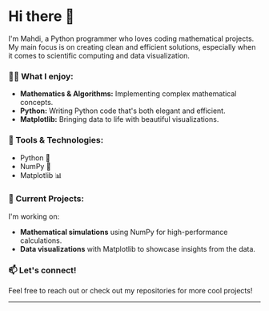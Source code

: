 # Hi there 👋

I'm Mahdi, a Python programmer who loves coding mathematical projects. My main focus is on creating clean and efficient solutions, especially when it comes to scientific computing and data visualization.

### 🧑‍💻 What I enjoy:
- **Mathematics & Algorithms:** Implementing complex mathematical concepts.
- **Python:** Writing Python code that's both elegant and efficient.
- **Matplotlib:** Bringing data to life with beautiful visualizations.

### 🔧 Tools & Technologies:
- Python 🐍
- NumPy 🔢
- Matplotlib 📊

### 🚀 Current Projects:
I'm working on:
- **Mathematical simulations** using NumPy for high-performance calculations.
- **Data visualizations** with Matplotlib to showcase insights from the data.

### 📫 Let's connect!
Feel free to reach out or check out my repositories for more cool projects!

---
